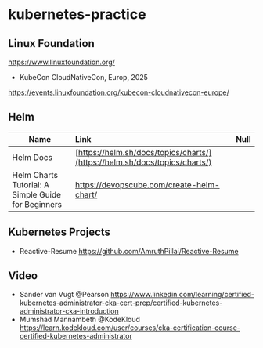 # kubernetes-practice

## Linux Foundation

https://www.linuxfoundation.org/

- KubeCon CloudNativeCon, Europ, 2025

https://events.linuxfoundation.org/kubecon-cloudnativecon-europe/

## Helm
| Name        | Link           | Null  |
| ------------- |:-------------| -----:|
| Helm Docs      | [https://helm.sh/docs/topics/charts/](https://helm.sh/docs/topics/charts/) | |
| Helm Charts Tutorial: A Simple Guide for Beginners | https://devopscube.com/create-helm-chart/ | |

## Kubernetes Projects
- Reactive-Resume
https://github.com/AmruthPillai/Reactive-Resume

## Video
- Sander van Vugt @Pearson
https://www.linkedin.com/learning/certified-kubernetes-administrator-cka-cert-prep/certified-kubernetes-administrator-cka-introduction
- Mumshad Mannambeth @KodeKloud 
https://learn.kodekloud.com/user/courses/cka-certification-course-certified-kubernetes-administrator
